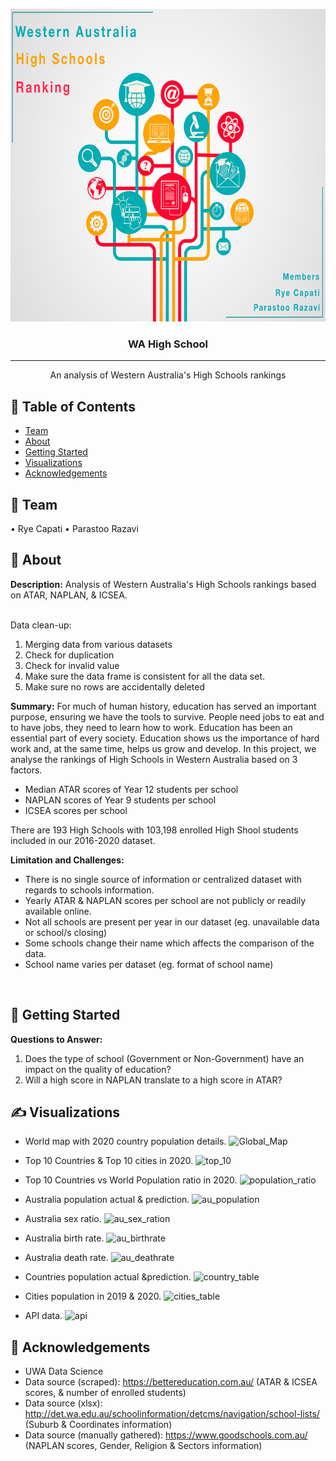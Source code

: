 <p align="center">
  <a href="" rel="noopener">
 <img width=700px height=500px src="images/logo.PNG" alt="Project logo"></a>
</p>

<h3 align="center">WA High School</h3>

<div align="center">

</div>

---

<p align="center">  An analysis of Western Australia's High Schools rankings
    <br> 
</p>

## 📝 Table of Contents

- [Team](#Team)
- [About](#about)
- [Getting Started](#getting_started)
- [Visualizations](#visualizations)
- [Acknowledgements](#acknowledgement)


## 🧐 Team <a name = "Team"></a>
•	Rye Capati
•	Parastoo Razavi


## 🧐 About <a name = "about"></a>
**Description:**
Analysis of Western Australia's High Schools rankings based on ATAR, NAPLAN, & ICSEA.<br>
<br>

Data clean-up:
1.	Merging data from various datasets
2.	Check for duplication
3.	Check for invalid value
4.	Make sure the data frame is consistent for all the data set.
5.	Make sure no rows are accidentally deleted


**Summary:**
For much of human history, education has served an important purpose, ensuring we have the tools to survive. People need jobs to eat and to have jobs, they need to learn how to work.
Education has been an essential part of every society. Education shows us the importance of hard work and, at the same time, helps us grow and develop.
In this project, we analyse the rankings of High Schools in Western Australia based on 3 factors.
- Median ATAR scores of Year 12 students per school 
- NAPLAN scores of Year 9 students per school 
- ICSEA scores per school

There are 193 High Schools with 103,198 enrolled High Shool students included in our 2016-2020 dataset.
<br>


**Limitation and Challenges:**
- There is no single source of information or centralized dataset with regards to schools information.
- Yearly ATAR & NAPLAN scores per school are not publicly or readily available online. 
- Not all schools are present per year in our dataset (eg. unavailable data or school/s closing) 
- Some schools change their name which affects the comparison of the data. 
- School name varies per dataset (eg. format of school name)
<br>


## 🏁 Getting Started <a name = "getting_started"></a>

**Questions to Answer:** <br>
1.	Does the type of school (Government or Non-Government) have an impact on the quality of education?
2.	Will a high score in NAPLAN translate to a high score in ATAR?


## ✍️ Visualizations <a name = "visualizations"></a>

* World map with 2020 country population details. 
![Global_Map](images/global_map.PNG)

* Top 10 Countries & Top 10 cities in 2020. 
![top_10](images/top_10.PNG)

* Top 10 Countries vs World Population ratio in 2020. 
![population_ratio](images/population_ratio.PNG)

* Australia population actual & prediction. 
![au_population](images/australia_population.PNG)

* Australia sex ratio. 
![au_sex_ration](images/australia_sex_ratio.PNG)

* Australia birth rate. 
![au_birthrate](images/australia_birthrate.PNG)

* Australia death rate. 
![au_deathrate](images/australia_deathrate.PNG)

* Countries population actual &prediction. 
![country_table](images/country_table.PNG)

* Cities population in 2019 & 2020. 
![cities_table](images/city_table.PNG)

* API data. 
![api](images/api.PNG)

## 🎉 Acknowledgements <a name = "acknowledgement"></a>
- UWA Data Science
- Data source (scraped): https://bettereducation.com.au/ (ATAR & ICSEA scores, & number of enrolled students)
- Data source (xlsx): http://det.wa.edu.au/schoolinformation/detcms/navigation/school-lists/ (Suburb & Coordinates information)
- Data source (manually gathered): https://www.goodschools.com.au/ (NAPLAN scores, Gender, Religion & Sectors information)
